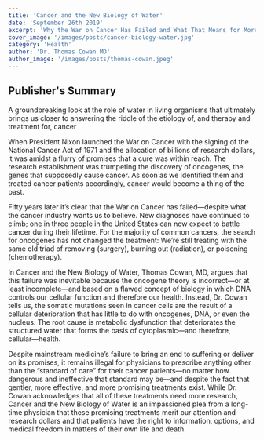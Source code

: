 ```yaml
---
title: 'Cancer and the New Biology of Water'
date: 'September 26th 2019'
excerpt: 'Why the War on Cancer Has Failed and What That Means for More Effective Prevention and Treatment'
cover_image: '/images/posts/cancer-biology-water.jpg'
category: 'Health'
author: 'Dr. Thomas Cowan MD'
author_image: '/images/posts/thomas-cowan.jpeg'
---
```


## Publisher's Summary

A groundbreaking look at the role of water in living organisms that ultimately brings us closer to answering the riddle of the etiology of, and therapy and treatment for, cancer

When President Nixon launched the War on Cancer with the signing of the National Cancer Act of 1971 and the allocation of billions of research dollars, it was amidst a flurry of promises that a cure was within reach. The research establishment was trumpeting the discovery of oncogenes, the genes that supposedly cause cancer. As soon as we identified them and treated cancer patients accordingly, cancer would become a thing of the past.

Fifty years later it’s clear that the War on Cancer has failed―despite what the cancer industry wants us to believe. New diagnoses have continued to climb; one in three people in the United States can now expect to battle cancer during their lifetime. For the majority of common cancers, the search for oncogenes has not changed the treatment: We’re still treating with the same old triad of removing (surgery), burning out (radiation), or poisoning (chemotherapy).

In Cancer and the New Biology of Water, Thomas Cowan, MD, argues that this failure was inevitable because the oncogene theory is incorrect―or at least incomplete―and based on a flawed concept of biology in which DNA controls our cellular function and therefore our health. Instead, Dr. Cowan tells us, the somatic mutations seen in cancer cells are the result of a cellular deterioration that has little to do with oncogenes, DNA, or even the nucleus. The root cause is metabolic dysfunction that deteriorates the structured water that forms the basis of cytoplasmic―and therefore, cellular―health.

Despite mainstream medicine’s failure to bring an end to suffering or deliver on its promises, it remains illegal for physicians to prescribe anything other than the “standard of care” for their cancer patients―no matter how dangerous and ineffective that standard may be―and despite the fact that gentler, more effective, and more promising treatments exist. While Dr. Cowan acknowledges that all of these treatments need more research, Cancer and the New Biology of Water is an impassioned plea from a long-time physician that these promising treatments merit our attention and research dollars and that patients have the right to information, options, and medical freedom in matters of their own life and death.
